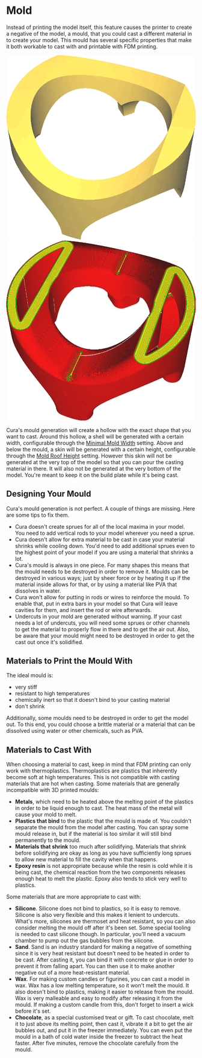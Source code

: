 Mold
====
Instead of printing the model itself, this feature causes the printer to create a negative of the model, a mould, that you could cast a different material in to create your model. This mould has several specific properties that make it both workable to cast with and printable with FDM printing.

![A model that you'd want to cast](../images/mold_enabled_shell.png)
![The mould for that model](../images/mold_enabled_mould.png)

Cura's mould generation will create a hollow with the exact shape that you want to cast. Around this hollow, a shell will be generated with a certain width, configurable through the [Minimal Mold Width](mold_width.md) setting. Above and below the mould, a skin will be generated with a certain height, configurable through the [Mold Roof Height](mold_roof_height.md) setting. However this skin will not be generated at the very top of the model so that you can pour the casting material in there. It will also not be generated at the very bottom of the model. You're meant to keep it on the build plate while it's being cast.

Designing Your Mould
----
Cura's mould generation is not perfect. A couple of things are missing. Here are some tips to fix them.
* Cura doesn't create sprues for all of the local maxima in your model. You need to add vertical rods to your model wherever you need a sprue.
* Cura doesn't allow for extra material to be cast in case your material shrinks while cooling down. You'd need to add additional sprues even to the highest point of your model if you are using a material that shrinks a lot.
* Cura's mould is always in one piece. For many shapes this means that the mould needs to be destroyed in order to remove it. Moulds can be destroyed in various ways; just by sheer force or by heating it up if the material inside allows for that, or by using a material like PVA that dissolves in water.
* Cura won't allow for putting in rods or wires to reinforce the mould. To enable that, put in extra bars in your model so that Cura will leave cavities for them, and insert the rod or wire afterwards.
* Undercuts in your mold are generated without warning. If your cast needs a lot of undercuts, you will need some sprues or other channels to get the material to properly flow in there and to get the air out. Also, be aware that your mould might need to be destroyed in order to get the cast out once it's solidified.

Materials to Print the Mould With
----
The ideal mould is:
* very stiff
* resistant to high temperatures
* chemically inert so that it doesn't bind to your casting material
* don't shrink

Additionally, some moulds need to be destroyed in order to get the model out. To this end, you could choose a brittle material or a material that can be dissolved using water or other chemicals, such as PVA.

Materials to Cast With
----
When choosing a material to cast, keep in mind that FDM printing can only work with thermoplastics. Thermoplastics are plastics that inherently become soft at high temperatures. This is not compatible with casting materials that are hot when casting. Some materials that are generally incompatible with 3D printed moulds:
* **Metals**, which need to be heated above the melting point of the plastics in order to be liquid enough to cast. The heat mass of the metal will cause your mold to melt.
* **Plastics that bind** to the plastic that the mould is made of. You couldn't separate the mould from the model after casting. You can spray some mould release in, but if the material is too similar it will still bind permanently to the mould.
* **Materials that shrink** too much after solidifying. Materials that shrink before solidifying are okay as long as you have sufficiently long sprues to allow new material to fill the cavity when that happens.
* **Epoxy resin** is not appropriate because while the resin is cold while it is being cast, the chemical reaction from the two components releases enough heat to melt the plastic. Epoxy also tends to stick very well to plastics.

Some materials that are more appropriate to cast with:
* **Silicone**. Silicone does not bind to plastics, so it is easy to remove. Silicone is also very flexible and this makes it lenient to undercuts. What's more, silicones are thermoset and heat resistant, so you can also consider melting the mould off after it's been set. Some special tooling is needed to cast silicone though. In particular, you'll need a vacuum chamber to pump out the gas bubbles from the silicone.
* **Sand**. Sand is an industry standard for making a negative of something since it is very heat resistant but doesn't need to be heated in order to be cast. After casting it, you can bind it with concrete or glue in order to prevent it from falling apart. You can then use it to make another negative out of a more heat-resistant material.
* **Wax**. For making custom candles or figurines, you can cast a model in wax. Wax has a low melting temperature, so it won't melt the mould. It also doesn't bind to plastics, making it easier to release from the mould. Wax is very malleable and easy to modify after releasing it from the mould. If making a custom candle from this, don't forget to insert a wick before it's set.
* **Chocolate**, as a special customised treat or gift. To cast chocolate, melt it to just above its melting point, then cast it, vibrate it a bit to get the air bubbles out, and put it in the freezer immediately. You can even put the mould in a bath of cold water inside the freezer to subtract the heat faster. After five minutes, remove the chocolate carefully from the mould.